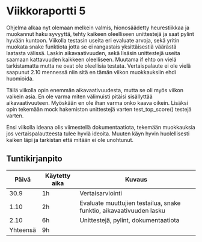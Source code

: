 # Viikkoraportti 5

Ohjelma alkaa nyt olemaan melkein valmis, hionosäädetty heurestiikkaa ja muokannut haku syvyyttä, tehty kaikeen oleelliseen unittestejä ja saat pylint hyvään kuntoon. Viikolla testasin useita eri evaluate arvoja, sekä yritin muokata snake funktiota jotta se ei rangastais yksittäisestiä väärästä laatasta välissä. Laskin aikavaativuuden, sekä lisäsin unittestejä useita saamaan kattavuuden kaikkeen oleelliseen. Muutama if ehto on vielä tarkistamatta mutta ne ovat ole oleellisia testata. Vertaispalaute ei ole vielä saapunut 2.10 mennessä niin sitä en tämän viikon muokkauksiin ehdi huomioida.  

Tällä viikolla opin enemmän aikavaativuudesta, mutta se oli myös viikon vaikein asia. En ole varma miten välimuisti pitäisi sisällyttää aikavaativuuteen. Myöskään en ole ihan varma onko kaava oikein. Lisäksi opin tekemään mock hakemiston unittestejä varten test_top_score() testejä varten. 

Ensi viikolla ideana olis viimestellä dokumentaatiota, tekemään muokkauksia jos vertaispalautteesta tulee hyviä ideoita. Muuten käyn hyvin huolellisesti kaiken läpi ja tarkistan että mitään ei ole unohtunut. 


## Tuntikirjanpito

| Päivä | Käytetty aika | Kuvaus |
|-------|------------|------------|
| 30.9   |     1h      | Vertaisarviointi|
| 1.10  |     2h      | Evaluate muuttujien testailua, snake funktio, aikavaativuuden lasku|
| 2.10   |     6h      | Unittestejä, pylint, dokumentaatiota|
| Yhteensä   |     9h      |  |
